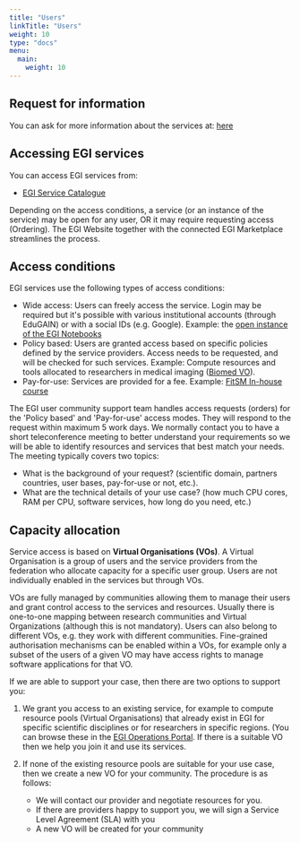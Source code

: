 ```yaml
---
title: "Users"
linkTitle: "Users"
weight: 10
type: "docs"
menu:
  main:
    weight: 10
---
```


## Request for information

You can ask for more information about the services at:
[here](https://www.egi.eu/more-information/)

## Accessing EGI services

You can access EGI services from:

- [EGI Service Catalogue](https://www.egi.eu/services/)

Depending on the access conditions, a service (or an instance of the service)
may be open for any user, OR it may require requesting access (Ordering). The
EGI Website together with the connected EGI Marketplace streamlines the process.

## Access conditions

EGI services use the following types of access conditions:

- Wide access: Users can freely access the service. Login may be required but
  it's possible with various institutional accounts (through EduGAIN) or with a
  social IDs (e.g. Google). Example: the
  [open instance of the EGI Notebooks](https://notebooks.egi.eu/)
- Policy based: Users are granted access based on specific policies defined by
  the service providers. Access needs to be requested, and will be checked for
  such services. Example: Compute resources and tools allocated to researchers
  in medical imaging ([Biomed VO](http://lsgc.org/biomed.html)).
- Pay-for-use: Services are provided for a fee. Example:
  [FitSM In-house course](https://www.egi.eu/services/fitsm-training/in-house-training/)

The EGI user community support team handles access requests (orders) for the
'Policy based' and 'Pay-for-use' access modes. They will respond to the request
within maximum 5 work days. We normally contact you to have a short
teleconference meeting to better understand your requirements so we will be able
to identify resources and services that best match your needs. The meeting
typically covers two topics:

- What is the background of your request? (scientific domain, partners
  countries, user bases, pay-for-use or not, etc.).
- What are the technical details of your use case? (how much CPU cores, RAM per
  CPU, software services, how long do you need, etc.)

## Capacity allocation

Service access is based on **Virtual Organisations (VOs)**. A Virtual
Organisation is a group of users and the service providers from the federation
who allocate capacity for a specific user group. Users are not individually
enabled in the services but through VOs.

VOs are fully managed by communities allowing them to manage their users and
grant control access to the services and resources. Usually there is one-to-one
mapping between research communities and Virtual Organizations (although this is
not mandatory). Users can also belong to different VOs, e.g. they work with
different communities. Fine-grained authorisation mechanisms can be enabled
within a VOs, for example only a subset of the users of a given VO may have
access rights to manage software applications for that VO.

If we are able to support your case, then there are two options to support you:

1. We grant you access to an existing service, for example to compute resource
   pools (Virtual Organisations) that already exist in EGI for specific
   scientific disciplines or for researchers in specific regions. (You can
   browse these in the
   [EGI Operations Portal](https://operations-portal.egi.eu/vo/). If there is a
   suitable VO then we help you join it and use its services.

1. If none of the existing resource pools are suitable for your use case, then
   we create a new VO for your community. The procedure is as follows:
   - We will contact our provider and negotiate resources for you.
   - If there are providers happy to support you, we will sign a Service Level
     Agreement (SLA) with you
   - A new VO will be created for your community
